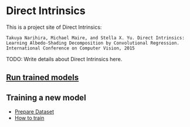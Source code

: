 # Direct Intrinsics

This is a project site of Direct Intrinsics:

    Takuya Narihira, Michael Maire, and Stella X. Yu. Direct Intrinsics: Learning Albedo-Shading Decomposition by Convolutional Regression. International Conference on Computer Vision, 2015

TODO: Write details about Direct Intrinsics here.

## [Run trained models](model_release)

## Training a new model
* [Prepare Dataset](data)
* [How to train](training)




